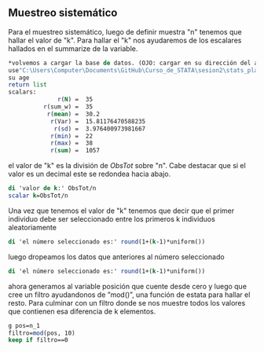 ## Muestreo sistemático
Para el muestreo sistemático, luego de definir muestra "n" tenemos que hallar el valor de "k".
Para hallar el "k" nos ayudaremos de los escalares hallados en el summarize de la variable.
```STATA
*volvemos a cargar la base de datos. (OJO: cargar en su dirección del archivo)
use"C:\Users\Computer\Documents\GitHub\Curso_de_STATA\sesion2\stats_players_premier_2017-2018.dta", clear
su age
return list
scalars:
              r(N) =  35
          r(sum_w) =  35
           r(mean) =  30.2
            r(Var) =  15.81176470588235
             r(sd) =  3.976400973981667
            r(min) =  22
            r(max) =  38
            r(sum) =  1057

```
el valor de "k" es la división de *ObsTot* sobre "n". Cabe destacar que si el valor es un decimal este se redondea hacia abajo.
```STATA
di 'valor de k:' ObsTot/n
scalar k=ObsTot/n
```
Una vez que tenemos el valor de "k" tenemos que decir que el primer individuo debe ser seleccionado entre los primeros k individuos aleatoriamente

```STATA
di 'el número seleccionado es:' round(1+(k-1)*uniform())
```
luego dropeamos los datos que anteriores al número seleccionado

```STATA
di 'el número seleccionado es:' round(1+(k-1)*uniform())
```
ahora generamos al variable posición que cuente desde cero y luego que cree un filtro ayudandonos de ”mod()”, una función de estata para hallar el resto. Para culminar con un filtro donde se nos muestre todos los valores que contienen esa diferencia de k elementos.

```STATA
g pos=n_1
filtro=mod(pos, 10)
keep if filtro==0
```